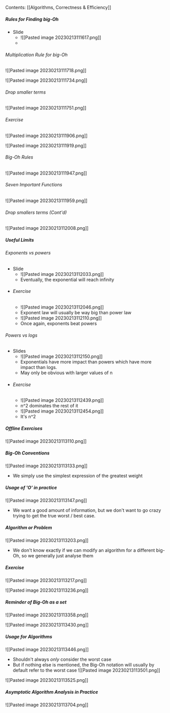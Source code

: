 Contents:
[[Algorithms, Correctness & Efficiency]]

##### Rules for Finding big-Oh
- Slide
	- ![[Pasted image 20230213111617.png]]
	- 
###### Multiplication Rule for big-Oh
![[Pasted image 20230213111718.png]]

![[Pasted image 20230213111734.png]]

###### Drop smaller terms
![[Pasted image 20230213111751.png]]

###### Exercise
![[Pasted image 20230213111906.png]]

![[Pasted image 20230213111919.png]]


###### Big-Oh Rules
![[Pasted image 20230213111947.png]]

###### Seven Important Functions
![[Pasted image 20230213111959.png]]

###### Drop smallers terms (Cont'd)
![[Pasted image 20230213112008.png]]

##### Useful Limits
###### Exponents vs powers
- Slide
	- ![[Pasted image 20230213112033.png]]
	- Eventually, the exponential will reach infinity
- ###### Exercise
	- ![[Pasted image 20230213112046.png]]
	- Exponent law will usually be way big than power law
	- ![[Pasted image 20230213112110.png]]
	- Once again, exponents beat powers
###### Powers vs logs
- Slides
	- ![[Pasted image 20230213112150.png]]
	- Exponentials have more impact than powers which have more impact than logs.
	- May only be obvious with larger values of n
- ###### Exercise
	- ![[Pasted image 20230213112439.png]]
	- n^2 dominates the rest of it
	- ![[Pasted image 20230213112454.png]]
	- It's n^2
##### Offline Exercises 
![[Pasted image 20230213113110.png]]

##### Big-Oh Conventions
![[Pasted image 20230213113133.png]]
- We simply use the simplest expression of the greatest weight
##### Usage of 'O' in practice
![[Pasted image 20230213113147.png]]
- We want a good amount of information, but we don't want to go crazy trying to get the true worst / best case.
##### Algorithm or Problem
![[Pasted image 20230213113203.png]]
- We don't know exactly if we can modify an algorithm for a different big-Oh, so we generally just analyse them
##### Exercise
![[Pasted image 20230213113217.png]]

![[Pasted image 20230213113236.png]]

##### Reminder of Big-Oh as a set
![[Pasted image 20230213113358.png]]

![[Pasted image 20230213113430.png]]

##### Usage for Algorithms
![[Pasted image 20230213113446.png]]
- Shouldn't always *only* consider the worst case
- But if nothing else is mentioned, the Big-Oh notation will usually by default refer to the worst case
![[Pasted image 20230213113501.png]]

![[Pasted image 20230213113525.png]]

##### Asymptotic Algorithm Analysis in Practice
![[Pasted image 20230213113704.png]]
